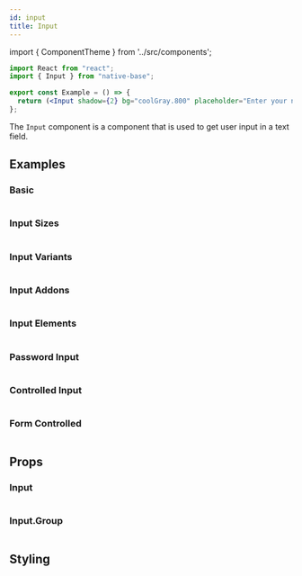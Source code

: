 ```yaml
---
id: input
title: Input
---
```


import { ComponentTheme } from '../src/components';

```jsx isShowcase 
import React from "react";
import { Input } from "native-base";

export const Example = () => {
  return (<Input shadow={2} bg="coolGray.800" placeholder="Enter your name" />);
};
```

The `Input` component is a component that is used to get user input in a text field.

## Examples

### Basic

```ComponentSnackPlayer path=components,primitives,Input,Basic.tsx

```

### Input Sizes

```ComponentSnackPlayer path=components,primitives,Input,Size.tsx

```

### Input Variants

```ComponentSnackPlayer path=components,primitives,Input,Variant.tsx

```

### Input Addons

```ComponentSnackPlayer path=components,primitives,Input,Addons.tsx

```

### Input Elements

```ComponentSnackPlayer path=components,primitives,Input,Elements.tsx

```

### Password Input

```ComponentSnackPlayer path=components,primitives,Input,Masked.tsx

```

### Controlled Input

```ComponentSnackPlayer path=components,primitives,Input,Controlled.tsx

```

### Form Controlled

```ComponentSnackPlayer path=components,primitives,Input,FormControlled.tsx

```

## Props

### Input

```ComponentPropTable path=primitives,Input,Input.tsx showStylingProps=true

```

### Input.Group

```ComponentPropTable path=primitives,Input,InputGroup.tsx

```

## Styling

<ComponentTheme name="input" />
